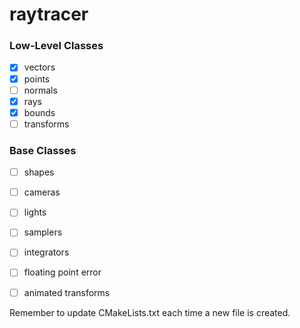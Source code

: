 # raytracer

### Low-Level Classes
- [x] vectors
- [x] points
- [ ] normals
- [x] rays
- [x] bounds
- [ ] transforms

### Base Classes
- [ ] shapes
- [ ] cameras
- [ ] lights
- [ ] samplers
- [ ] integrators


- [ ] floating point error
- [ ] animated transforms

Remember to update CMakeLists.txt each time a new file is created.
